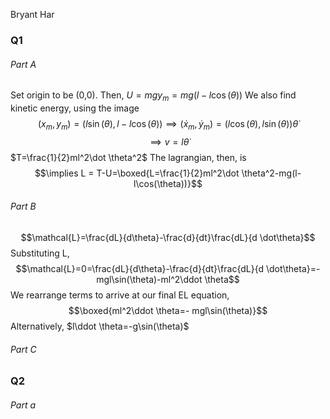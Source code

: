 Bryant Har

### Q1
###### Part A
Set origin to be (0,0). Then, 
$U = mgy_m = mg(l-l\cos(\theta))$
We also find kinetic energy, using the image
$$(x_m, y_m)= (l\sin(\theta), l-l\cos(\theta)) \implies (\dot x_m, \dot y_m)= (l\cos(\theta), l\sin(\theta)) \dot \theta$$
$$\implies v=l\dot \theta$$
$T=\frac{1}{2}ml^2\dot \theta^2$
The lagrangian, then, is
$$\implies L = T-U=\boxed{L=\frac{1}{2}ml^2\dot \theta^2-mg(l-l\cos(\theta))}$$
###### Part B
$$\mathcal{L}=\frac{dL}{d\theta}-\frac{d}{dt}\frac{dL}{d \dot\theta}$$
Substituting L,
$$\mathcal{L}=0=\frac{dL}{d\theta}-\frac{d}{dt}\frac{dL}{d \dot\theta}=-mgl\sin(\theta)-ml^2\ddot \theta$$
We rearrange terms to arrive at our final EL equation,
$$\boxed{ml^2\ddot \theta=-
mgl\sin(\theta)}$$
Alternatively,    $l\ddot \theta=-g\sin(\theta)$

###### Part C


### Q2
###### Part a
